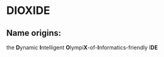 # DIOXIDE

## Name origins:

the **D**ynamic **I**ntelligent **O**lympi**X**-of-**I**nformatics-friendly I**DE**
